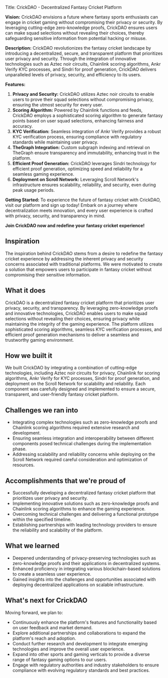 Title: CrickDAO - Decentralized Fantasy Cricket Platform

**Vision:**
CrickDAO envisions a future where fantasy sports enthusiasts can engage in cricket gaming without compromising their privacy or security. By leveraging cutting-edge zero-knowledge proofs, CrickDAO ensures users can make squad selections without revealing their choices, thereby safeguarding sensitive information from potential hacking or misuse.

**Description:**
CrickDAO revolutionizes the fantasy cricket landscape by introducing a decentralized, secure, and transparent platform that prioritizes user privacy and security. Through the integration of innovative technologies such as Aztec noir circuits, Chainlink scoring algorithms, Ankr Verify KYC processes, and Sindri for proof generation, CrickDAO delivers unparalleled levels of privacy, security, and efficiency to its users.

**Features:**
1. **Privacy and Security:** CrickDAO utilizes Aztec noir circuits to enable users to prove their squad selections without compromising privacy, ensuring the utmost security for every user.
2. **Scoring Algorithm:** Powered by Chainlink functions and feeds, CrickDAO employs a sophisticated scoring algorithm to generate fantasy points based on user squad selections, enhancing fairness and accuracy.
3. **KYC Verification:** Seamless integration of Ankr Verify provides a robust KYC verification process, ensuring compliance with regulatory standards while maintaining user privacy.
4. **TheGraph Integration:** Custom subgraph indexing and retrieval on TheGraph ensure transparency and immutability, enhancing trust in the platform.
5. **Efficient Proof Generation:** CrickDAO leverages Sindri technology for efficient proof generation, optimizing speed and reliability for a seamless gaming experience.
6. **Deployment on Scroll Network:** Leveraging Scroll Network's infrastructure ensures scalability, reliability, and security, even during peak usage periods.

**Getting Started:**
To experience the future of fantasy cricket with CrickDAO, visit our platform and sign up today! Embark on a journey where decentralization meets innovation, and every user experience is crafted with privacy, security, and transparency in mind.

**Join CrickDAO now and redefine your fantasy cricket experience!**

## Inspiration

The inspiration behind CrickDAO stems from a desire to redefine the fantasy cricket experience by addressing the inherent privacy and security concerns associated with traditional platforms. We were motivated to create a solution that empowers users to participate in fantasy cricket without compromising their sensitive information.

## What it does

CrickDAO is a decentralized fantasy cricket platform that prioritizes user privacy, security, and transparency. By leveraging zero-knowledge proofs and innovative technologies, CrickDAO enables users to make squad selections without revealing their choices, ensuring privacy while maintaining the integrity of the gaming experience. The platform utilizes sophisticated scoring algorithms, seamless KYC verification processes, and efficient proof generation mechanisms to deliver a seamless and trustworthy gaming environment.

## How we built it

We built CrickDAO by integrating a combination of cutting-edge technologies, including Aztec noir circuits for privacy, Chainlink for scoring algorithms, Ankr Verify for KYC processes, Sindri for proof generation, and deployment on the Scroll Network for scalability and reliability. Each component was carefully designed and implemented to ensure a secure, transparent, and user-friendly fantasy cricket platform.

## Challenges we ran into

- Integrating complex technologies such as zero-knowledge proofs and Chainlink scoring algorithms required extensive research and development.
- Ensuring seamless integration and interoperability between different components posed technical challenges during the implementation phase.
- Addressing scalability and reliability concerns while deploying on the Scroll Network required careful consideration and optimization of resources.

## Accomplishments that we're proud of

- Successfully developing a decentralized fantasy cricket platform that prioritizes user privacy and security.
- Implementing innovative solutions such as zero-knowledge proofs and Chainlink scoring algorithms to enhance the gaming experience.
- Overcoming technical challenges and delivering a functional prototype within the specified timeline.
- Establishing partnerships with leading technology providers to ensure the reliability and scalability of the platform.

## What we learned

- Deepened understanding of privacy-preserving technologies such as zero-knowledge proofs and their applications in decentralized systems.
- Enhanced proficiency in integrating various blockchain-based solutions to create a seamless user experience.
- Gained insights into the challenges and opportunities associated with deploying decentralized applications on scalable infrastructure.

## What's next for CrickDAO

Moving forward, we plan to:
- Continuously enhance the platform's features and functionality based on user feedback and market demand.
- Explore additional partnerships and collaborations to expand the platform's reach and adoption.
- Conduct further research and development to integrate emerging technologies and improve the overall user experience.
- Expand into other sports and gaming verticals to provide a diverse range of fantasy gaming options to our users.
- Engage with regulatory authorities and industry stakeholders to ensure compliance with evolving regulatory standards and best practices.